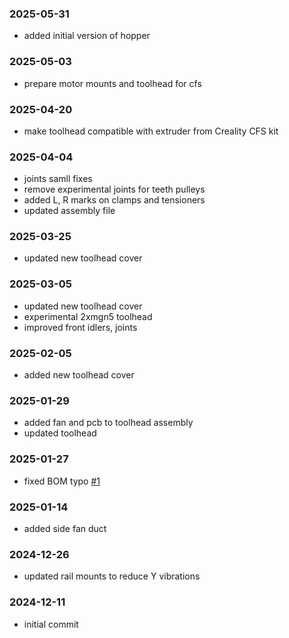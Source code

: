 ### 2025-05-31

- added initial version of hopper

### 2025-05-03

- prepare motor mounts and toolhead for cfs

### 2025-04-20

- make toolhead compatible with extruder from Creality CFS kit

### 2025-04-04

- joints samll fixes
- remove experimental joints for teeth pulleys
- added L, R marks on clamps and tensioners
- updated assembly file

### 2025-03-25

- updated new toolhead cover

### 2025-03-05

- updated new toolhead cover
- experimental 2xmgn5 toolhead
- improved front idlers, joints

### 2025-02-05

- added new toolhead cover

### 2025-01-29

- added fan and pcb to toolhead assembly
- updated toolhead

### 2025-01-27

- fixed BOM typo [#1](https://github.com/kemsky/creality-k1-xy-rails-mod/issues/1)

### 2025-01-14

- added side fan duct

### 2024-12-26

- updated rail mounts to reduce Y vibrations

### 2024-12-11

- initial commit